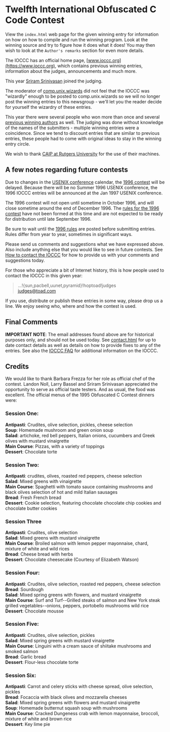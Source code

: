 # Twelfth International Obfuscated C Code Contest

View the `index.html` web page for the given winning entry for information on how
on how to compile and run the winning program.  Look at the winning source and
try to figure how it does what it does! You may then wish to look at the
`Author's remarks` section for even more details.

The IOCCC has an official home page, [www.ioccc.org](https://www.ioccc.org), which contains
previous winning entries, information about the judges, announcements and much
more.

This year [Sriram Srinivasan](http://www.malhar.net/sriram/) joined the judging.

The moderator of
[comp.unix.wizards](https://groups.google.com/g/comp.unix.wizards) did not feel
that the IOCCC was "wizardly" enough to be posted to comp.unix.wizards so we will
no longer post the winning entries to this newsgroup - we'll let you the reader decide
for yourself the wizardry of these entries.

This year there were several people who won more than once and several [previous
winning authors](../authors.html) as well. The judging was done without knowledge of the
names of the submitters - multiple winning entries were a coincidence. Since we tend to
discount entries that are similar to previous entries, these people had to come
with original ideas to stay in the winning entry circle.

We wish to thank [CAIP at Rutgers
University](https://catalogs.rutgers.edu/generated/nb-grad_0305/pg20199.html)
for the use of their machines.

## A few notes regarding future contests

Due to changes in the [USENIX
conference](https://www.usenix.org/conferences/all) calendar, the [1996
contest](../years.html#1996) will be delayed.  Because there will be no Summer
1996 USENIX conference, the 1996 IOCCC entries will be announced at the Jan 1997
USENIX conference.

The 1996 contest will not open until sometime in October 1996, and will close
sometime around the end of December 1996.  The [rules for the 1996
contest](../1996/rules.txt) have not been formed at this time and are not expected
to be ready for distribution until late September 1996.

Be sure to wait until the [1996 rules](../1996/rules.txt) are posted before
submitting entries.  Rules differ from year to year, sometimes in significant
ways.

Please send us comments and suggestions what we have expressed above.
Also include anything else that you would like to see in future contests.
See [How to contact the IOCCC](../contact.html) for how to provide
us with your comments and suggestions today.

For those who appreciate a bit of Internet history, this is how
people used to contact the IOCCC in this given year:

>   ...!{sun,pacbell,uunet,pyramid}!hoptoad!judges<br>
>   judges@toad.com

If you use, distribute or publish these entries in some way, please drop
us a line.  We enjoy seeing who, where and how the contest is used.


## Final Comments

**IMPORTANT NOTE**: The email addresses found above are for historical
purposes only, and should not be used today.  See
[contact.html](../contact.html) for up to date contact details
as well as details on how to provide fixes to any of the entries.
See also the [IOCCC FAQ](../faq.html) for additional information on the IOCCC.


## Credits

We would like to thank Barbara Frezza for her role as official chef of
the contest.  Landon Noll, Larry Bassel and Sriram Srinivasan
appreciated the opportunity to serve as official taste testers.  And as
usual, the food was excellent.  The official menus of the 1995
Obfuscated C Contest dinners were:


### Session One:

**Antipasti**: Crudites, olive selection, pickles, cheese selection<br>
**Soup**: Homemade mushroom and green onion soup<br>
**Salad**: artichoke, red bell peppers, Italian onions, cucumbers and Greek olives with mustard vinaigrette<br>
**Main Course**: Pizzas, with a variety of toppings<br>
**Dessert**: Chocolate torte


### Session Two:

**Antipasti**: crudites, olives, roasted red peppers, cheese selection<br>
**Salad**: Mixed greens with vinaigrette<br>
**Main Course**: Spaghetti with tomato sauce containing mushrooms and black olives selection of hot and mild Italian sausages<br>
**Bread**: Fresh French bread<br>
**Dessert**: Cookie selection, featuring chocolate chocolate chip cookies and chocolate butter cookies


### Session Three

**Antipasti**: Crudites, olive selection<br>
**Salad**: Mixed greens with mustard vinaigrette<br>
**Main Course**: Broiled salmon with lemon pepper mayonnaise, chard, mixture of white and wild rices<br>
**Bread**: Cheese bread with herbs<br>
**Dessert**: Chocolate cheesecake (Courtesy of Elizabeth Watson)


### Session Four:

**Antipasti**: Crudites, olive selection, roasted red peppers, cheese selection<br>
**Bread**: Sourdough<br>
**Salad**: Mixed spring greens with flowers, and mustard vinaigrette<br>
**Main Course**: Surf and Turf--Grilled steaks of salmon and New York steak grilled
vegetables--onions, peppers, portobello mushrooms wild rice<br>
**Dessert**: Chocolate mousse


### Session Five:

**Antipasti**: Crudites, olive selection, pickles<br>
**Salad**: Mixed spring greens with mustard vinaigrette<br>
**Main Course**: Linguini with a cream sauce of shiitake mushrooms and smoked
salmon<br>
**Bread**: Garlic bread<br>
**Dessert**: Flour-less chocolate torte


### Session Six:

**Antipasti**: Carrot and celery sticks with cheese spread, olive selection,
pickles<br>
**Bread**: Focaccia with black olives and mozzarella cheeses<br>
**Salad**: Mixed spring greens with flowers and mustard vinaigrette<br>
**Soup**: Homemade butternut squash soup with mushrooms<br>
**Main Course**: Cracked Dungeness crab with lemon mayonnaise, broccoli, mixture of
white and brown rice<br>
**Dessert**: Key lime pie


<!--

    Copyright © 1984-2024 by Landon Curt Noll. All Rights Reserved.

    You are free to share and adapt this file under the terms of this license:

        Creative Commons Attribution-ShareAlike 4.0 International (CC BY-SA 4.0)

    For more information, see:

        https://creativecommons.org/licenses/by-sa/4.0/

-->
